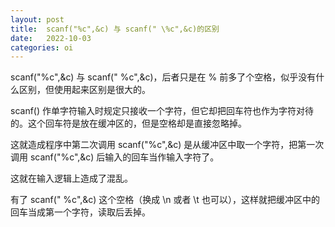 ```yaml
---
layout: post
title:  scanf("%c",&c) 与 scanf(" \%c",&c)的区别
date:   2022-10-03
categories: oi
---
```


scanf("%c",&c) 与 scanf(" %c",&c)，后者只是在 % 前多了个空格，似乎没有什么区别，但使用起来区别是很大的。

scanf() 作单字符输入时规定只接收一个字符，但它却把回车符也作为字符对待的。这个回车符是放在缓冲区的，但是空格却是直接忽略掉。

这就造成程序中第二次调用 scanf("%c",&c) 是从缓冲区中取一个字符，把第一次调用 scanf("%c",&c) 后输入的回车当作输入字符了。

这就在输入逻辑上造成了混乱。

有了 scanf(" %c",&c) 这个空格（换成 \n 或者 \t 也可以），这样就把缓冲区中的回车当成第一个字符，读取后丢掉。